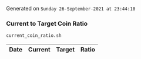Generated on `Sunday 26-September-2021 at 23:44:10`

### Current to Target Coin Ratio
`current_coin_ratio.sh`

Date|Current|Target|Ratio
---|---|---|---
